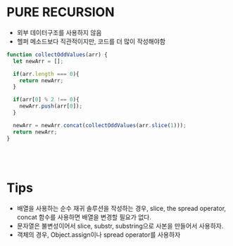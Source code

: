 # PURE RECURSION

- 외부 데이터구조를 사용하지 않음
- 헬퍼 메소드보다 직관적이지만, 코드를 더 많이 작성해야함

```javascript
function collectOddValues(arr) {
  let newArr = [];

  if(arr.length === 0){
    return newArr;
  }

  if(arr[0] % 2 !== 0){
    newArr.push(arr[0]);
  }

  newArr = newArr.concat(collectOddValues(arr.slice(1)));
  return newArr;
}
```

<br/><br/>

# Tips
- 배열을 사용하는 순수 재귀 솔루션을 작성하는 경우, slice, the spread operator, concat 함수를 사용하면 배열을 변경할 필요가 없다.
- 문자열은 불변성이어서 slice, substr, substring으로 사본을 만들어서 사용하자.
- 객체의 경우, Object.assign이나 spread operator를 사용하자
